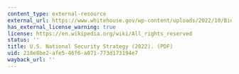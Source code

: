 ```yaml
---
content_type: external-resource
external_url: https://www.whitehouse.gov/wp-content/uploads/2022/10/Biden-Harris-Administrations-National-Security-Strategy-10.2022.pdf
has_external_license_warning: true
license: https://en.wikipedia.org/wiki/All_rights_reserved
status: ''
title: U.S. National Security Strategy (2022). (PDF)
uid: 218e8be2-afe5-46f6-a071-773d173194e7
wayback_url: ''
---
```

